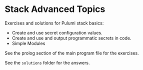 # Stack Advanced Topics

Exercises and solutions for Pulumi stack basics:

- Create and use secret configuration values.
- Create and use and output programmatic secrets in code.
- Simple Modules

See the prolog section of the main program file for the exercises.

See the `solutions` folder for the answers.
